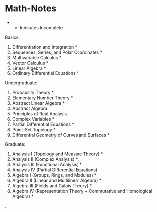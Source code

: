 # Math-Notes


* - Indicates Incomplete


Basics:
1. Differentiation and Integration *
2. Sequences, Series, and Polar Coordinates *
3. Multivariable Calculus *
4. Vector Calculus *
5. Linear Algebra *
6. Ordinary Differential Equations *

Undergraduate:
1. Probability Theory *
2. Elementary Number Theory *
3. Abstract Linear Algebra *
4. Abstract Algebra 
6. Principles of Real Analysis 
8. Complex Variables *
9. Partial Differential Equations *
10. Point-Set Topology *
11. Differential Geometry of Curves and Surfaces *


Graduate:
1. Analysis I (Topology and Measure Theory) *
2. Analysis II (Complex Analysis) *
3. Analysis III (Functional Analysis) *
4. Analysis IV (Partial Differential Equations)
5. Algebra I (Groups, Rings, and Modules) *
6. Algebra II (Linear and Multilinear Algebra) *
7. Algebra III (Fields and Galois Theory) *
8. Algebra IV (Representation Theory + Commutative and Homological  Algebra) *

    






   











       

    
  .   













